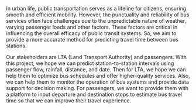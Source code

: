 In urban life, public transportation serves as a lifeline for citizens, ensuring smooth and efficient mobility. However, the punctuality and reliability of bus services often face challenges due to the unpredictable nature of weather, varying passenger loads and other factors. These factors are critical in influencing the overall efficacy of public transit systems. So, we aim to provide a more accurate method for predicting travel time between bus stations. 

Our stakeholders are LTA (Land Transport Authority) and passengers. With this project, we hope we can predict station-to-station intervals using passenger flow, rainfall, distance, and date. Then for LTA, we hope we can help them to optimize bus schedules and offer higher-quality services. Also, we can help them to monitor the operation of bus systems and provide data support for decision making. For passengers, we want to provide them with a platform to input departure and destination stops to estimate bus travel time so that we can improve their travel experience.
